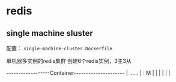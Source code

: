 # redis

## single machine sluster

配置： `single-machine-cluster.Dockerfile`

单机器多实例的redis集群
创建6个redis实例，3主3从

------------------Container---------------------
|    ......
|    : M 
|
|
|
|
|
|